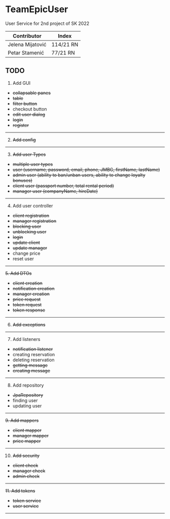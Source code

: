 # TeamEpicUser
User Service for 2nd project of SK 2022

| Contributor | Index |
| ----------- | ----------- |
| Jelena Mijatović | 114/21 RN |
| Petar Stamenić | 77/21 RN |


## TODO

1. Add GUI
- ~~collapsable panes~~
- ~~table~~
- ~~filter button~~
- checkout button
- ~~edit user dialog~~
- ~~login~~
- ~~register~~
---
2. ~~Add config~~
---
3. ~~Add user Types~~
- ~~multiple user types~~
- ~~user (username, password, email, phone, JMBG, firstName, lastName)~~
- ~~admin user (ability to ban/unban users, ability to change loyalty bonuses)~~
- ~~client user (passport number, total rental period)~~
- ~~manager user (companyName, hireDate)~~
---
4. Add user controller
- ~~client registration~~
- ~~manager registration~~
- ~~blocking user~~
- ~~unblocking user~~
- ~~login~~
- ~~update client~~
- ~~update manager~~
- change price
- reset user
---
~~5. Add DTOs~~
- ~~client creation~~
- ~~notification creation~~
- ~~manager creation~~
- ~~price request~~
- ~~token request~~
- ~~token response~~
---
6. ~~Add exceptions~~
---
7. Add listeners
- ~~notification listener~~
- creating reservation
- deleting reservation
- ~~getting message~~
- ~~creating message~~
---
8. Add repository
- ~~JpaRepository~~
- finding user
- updating user
---
~~9. Add mappers~~
- ~~client mapper~~
- ~~manager mapper~~
- ~~price mapper~~
---
10. ~~Add security~~
- ~~client check~~
- ~~manager check~~
- ~~admin check~~
---
~~11. Add tokens~~
- ~~token service~~
- ~~user service~~
---
 


